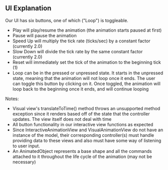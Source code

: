 ## UI Explanation

Our UI has six buttons, one of which ("Loop") is toggleable.

- Play will play/resume the animation (the animation starts paused at first)
- Pause will pause the animation
- Speed Up will multiply the tick rate (ticks/sec) by a constant factor (currently 2.0)
- Slow Down will divide the tick rate by the same constant factor (currently 2.0)
- Reset will immediately set the tick of the animation to the beginning tick (1)
- Loop can be in the pressed or unpressed state. It starts in the unpressed state, meaning that
  the animation will not loop once it ends. The user can toggle this button by clicking on it.
  Once toggled, the animation will loop back to the beginning once it ends, and will continue 
  looping
  
Notes:

- Visual view's translateToTime() method throws an unsupported method exception since it renders
  based off of the state that the controller updates. The view itself does not deal with time
- All button functionality in our interactive view functions as expected
- Since InteractiveAnimationView and VisualAnimationView do not have an instance of the model, 
  their corresponding controller(s) must handle providing data to these views and also must have
  some way of listening to user input.
- An AnimatedObject represents a base shape and all the commands attached to it throughout the life
  cycle of the animation (may not be necessary)
